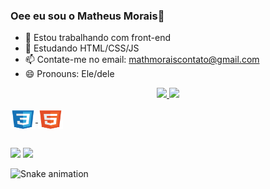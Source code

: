 ### Oee eu sou o Matheus Morais👋


- 🔭 Estou trabalhando com front-end
- 🌱 Estudando HTML/CSS/JS
- 📫  Contate-me no email: mathmoraiscontato@gmail.com
- 😄 Pronouns: Ele/dele


<div align="center">
  <a href="https://github.com/matheusrmorais">
  <img height="180em" src="https://github-readme-stats.vercel.app/api?username=matheusrmorais&show_icons=true&theme=tokyonight&include_all_commits=true&count_private=true"/>
  <img height="180em" src="https://github-readme-stats.vercel.app/api/top-langs/?username=matheusrmorais&layout=compact&langs_count=7&theme=tokyonight"/>
</div>

<div style="display: inline_block"><br>
  <img align="center" alt="Math-CSS" height="30" width="40" src="https://raw.githubusercontent.com/devicons/devicon/master/icons/css3/css3-original.svg" />
  <img align="center" alt="Math-HTML" height="30" width="40" src="https://raw.githubusercontent.com/devicons/devicon/master/icons/html5/html5-original.svg" />
            

</div>

##


<div>
  <a href="https://instagram.com/mathvlr1" target="_blank"><img src="https://img.shields.io/badge/-Instagram-%23E4405F?style=for-the-badge&logo=instagram&logoColor=white" target="_blank"></a>
  <a href = "mailto:mathmoraiscontato@gmail.com"><img src="https://img.shields.io/badge/-Gmail-%23333?style=for-the-badge&logo=gmail&logoColor=white" target="_blank"></a>

![Snake animation](https://github.com/rafaballerini/matheusrmorais/blob/output/github-contribution-grid-snake.svg)
 
</div>
